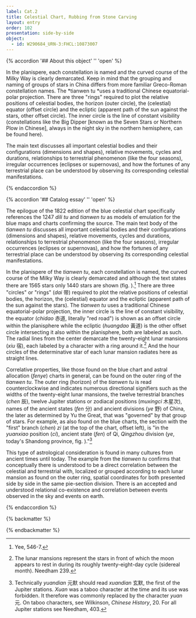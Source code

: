 ```yaml
---
label: Cat.2
title: Celestial Chart, Rubbing from Stone Carving
layout: entry
order: 102
presentation: side-by-side
object:
  - id: W290684_URN-3:FHCL:10873007
---
```


{% accordion '## About this object' '' 'open' %}

In the planispere, each constellation is named and the curved course of the Milky Way is clearly demarcated. Keep in mind that the grouping and naming of groups of stars in China differs from more familiar Greco-Roman constellation names. The *tianwen tu *uses a traditional Chinese equatorial-polar projection. There are three "rings" required to plot the relative positions of celestial bodies, the horizon (outer circle), the (celestial) equator (offset circle) and the ecliptic (apparent path of the sun against the stars, other offset circle). The inner circle is the line of constant visibility (constellations like the Big Dipper [known as the Seven Stars or Northern Plow in Chinese], always in the night sky in the northern hemisphere, can be found here). 

The main text discusses all important celestial bodies and their configurations (dimensions and shapes), relative movements, cycles and durations, relationships to terrestrial phenomenon (like the four seasons), irregular occurrences (eclipses or supernovas), and how the fortunes of any terrestrial place can be understood by observing its corresponding celestial manifestations.

{% endaccordion %}

{% accordion '## Catalog essay' '' 'open' %}

The epilogue of the 1822 edition of the blue celestial chart specifically references the 1247 *dili tu* and *tianwen tu* as models of emulation for the blue maps and charts confirming the source. The main text body of the *tianwen tu* discusses all important celestial bodies and their configurations (dimensions and shapes), relative movements, cycles and durations, relationships to terrestrial phenomenon (like the four seasons), irregular occurrences (eclipses or supernovas), and how the fortunes of any terrestrial place can be understood by observing its corresponding celestial manifestations.

In the planispere of the *tianwen tu*, each constellation is named, the curved course of the Milky Way is clearly demarcated and although the text states there are 1565 stars only 1440 stars are shown (fig. ).[^1] There are three "circles" or "rings" (*dai* 带) required to plot the relative positions of celestial bodies, the horizon, the (celestial) equator and the ecliptic (apparent path of the sun against the stars). The *tianwen tu* uses a traditional Chinese equatorial-polar projection, the inner circle is the line of constant visibility, the equator (*chidao* 赤道, literally "red road") is shown as an offset circle within the planisphere while the ecliptic (*huangdao* 黃道) is the other offset circle intersecting it also within the planisphere, both are labeled as such. The radial lines from the center demarcate the twenty-eight lunar mansions (*xiu* 宿), each labeled by a character with a ring around it.[^2] And the hour circles of the determinative star of each lunar mansion radiates here as straight lines.

Correlative properties, like those found on the blue chart and astral allocation (*fenye*) charts in general, can be found on the outer ring of the *tianwen tu*. The outer ring (horizon) of the *tianwen tu* is read counterclockwise and indicates numerous directional signifiers such as the widths of the twenty-eight lunar mansions, the twelve terrestrial branches (*chen* 辰), twelve Jupiter stations or zodiacal positions (*muxingci* 木星次), names of the ancient states (*fen* 分) and ancient divisions (*ye* 野) of China, the later as determined by Yu the Great, that was "governed" by that group of stars. For example, as also found on the blue charts, the section with the "first" branch (*chen*) *zi* (at the top of the chart, offset left), is "in the *yuanxiao* position (*ci*), ancient state (*fen*) of Qi, *Qingzhou* division (*ye*, today's Shandong province, fig. )."[^3]

This type of astrological consideration is found in many cultures from ancient times until today. The example from the *tianwen tu* confirms that conceptually there is understood to be a direct correlation between the celestial and terrestrial with, localized or grouped according to each lunar mansion as found on the outer ring, spatial coordinates for both presented side by side in the same pie-section division. There is an accepted and understood relational co-existence and correlation between events observed in the sky and events on earth.

[^1]: Yee, 546-7.

[^2]: The lunar mansions represent the stars in front of which the moon appears to rest in during its roughly twenty-eight-day cycle (sidereal month). Needham 239.

[^3]: Technically *yuandian* 元默 should read *xuandian* 玄默, the first of the Jupiter stations. *Xuan* was a taboo character at the time and its use was forbidden. It therefore was commonly replaced by the character *yuan* 元. On taboo characters, see Wilkinson, *Chinese History*, 20. For all Jupiter stations see Needham, 403.

{% endaccordion %}

{% backmatter %}


{% endbackmatter %}
